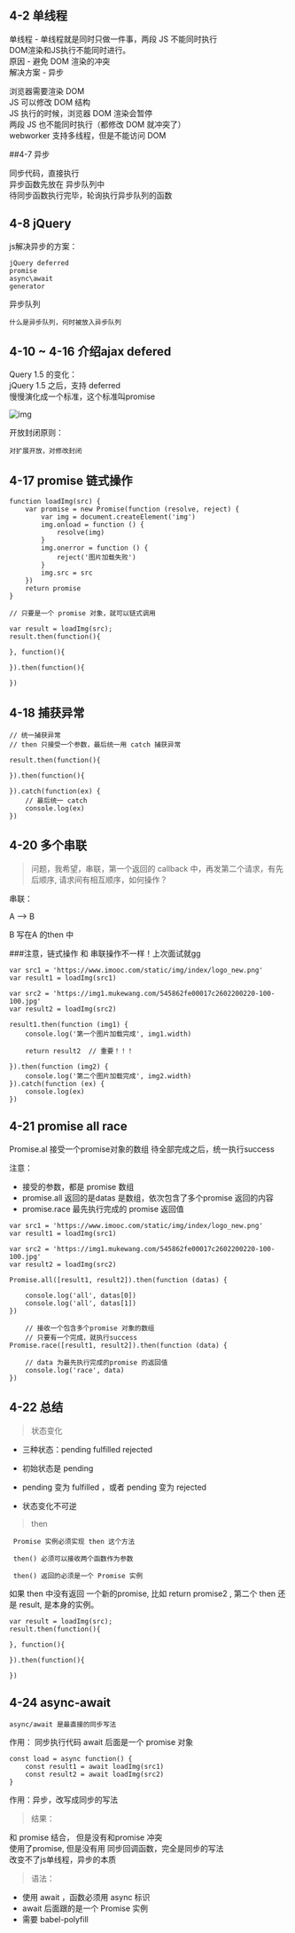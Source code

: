 
## 4-2 单线程

单线程 -  单线程就是同时只做一件事，两段 JS 不能同时执行  DOM渲染和JS执行不能同时进行。	
原因 - 避免 DOM 渲染的冲突  解决方案 - 异步 
浏览器需要渲染 DOM  JS 可以修改 DOM 结构  JS 执行的时候，浏览器 DOM 渲染会暂停  两段 JS 也不能同时执行（都修改 DOM 就冲突了）   
webworker 支持多线程，但是不能访问 DOM  ##4-7 异步

同步代码，直接执行  
异步函数先放在 异步队列中  待同步函数执行完毕，轮询执行异步队列的函数  ## 4-8 jQuery
js解决异步的方案：
	
	jQuery deferred
	promise
	async\await
	generator
异步队列
	
	什么是异步队列，何时被放入异步队列


## 4-10 ~ 4-16 介绍ajax defered


Query 1.5 的变化：   
jQuery 1.5 之后，支持 deferred   
慢慢演化成一个标准，这个标准叫promise

![img](https://github.com/shipskunkun/interview-tips2/blob/master/images/1.png)


开放封闭原则：

	对扩展开放，对修改封闭
	
	
## 4-17 promise 链式操作


	function loadImg(src) {
	    var promise = new Promise(function (resolve, reject) {
	        var img = document.createElement('img')
	        img.onload = function () {
	            resolve(img)
	        }
	        img.onerror = function () {
	            reject('图片加载失败')
	        }
	        img.src = src
	    })
	    return promise
	}
	
	// 只要是一个 promise 对象，就可以链式调用
	
	var result = loadImg(src);
	result.then(function(){
		
	}, function(){
		
	}).then(function(){
		
	})






## 4-18 捕获异常


```
// 统一捕获异常
// then 只接受一个参数，最后统一用 catch 捕获异常

result.then(function(){
	
}).then(function(){

}).catch(function(ex) {
	// 最后统一 catch
	console.log(ex)
})
```

## 4-20 多个串联

>  问题，我希望，串联，第一个返回的 callback 中，再发第二个请求，有先后顺序, 请求间有相互顺序，如何操作？


串联：

A ——> B 

B 写在A 的then 中

###注意，链式操作 和 串联操作不一样！上次面试就gg


```
var src1 = 'https://www.imooc.com/static/img/index/logo_new.png'
var result1 = loadImg(src1)

var src2 = 'https://img1.mukewang.com/545862fe00017c2602200220-100-100.jpg'
var result2 = loadImg(src2)

result1.then(function (img1) {
    console.log('第一个图片加载完成', img1.width)
    
    return result2  // 重要！！！
    
}).then(function (img2) {
    console.log('第二个图片加载完成', img2.width)
}).catch(function (ex) {
    console.log(ex)
})
```


## 4-21 promise all race


Promise.al 接受一个promise对象的数组
待全部完成之后，统一执行success


注意：

+ 接受的参数，都是 promise 数组
+ promise.all 返回的是datas 是数组，依次包含了多个promise 返回的内容
+ promise.race 最先执行完成的 promise 返回值


```
var src1 = 'https://www.imooc.com/static/img/index/logo_new.png'
var result1 = loadImg(src1)

var src2 = 'https://img1.mukewang.com/545862fe00017c2602200220-100-100.jpg'
var result2 = loadImg(src2)

Promise.all([result1, result2]).then(function (datas) {

    console.log('all', datas[0])
    console.log('all', datas[1])
})

	// 接收一个包含多个promise 对象的数组
	// 只要有一个完成，就执行success
Promise.race([result1, result2]).then(function (data) {

    // data 为最先执行完成的promise 的返回值
    console.log('race', data)
})
```

## 4-22 总结

> 状态变化

 + 三种状态：pending fulfilled rejected
  + 初始状态是 pending
  
 + pending 变为 fulfilled ，或者 pending 变为 rejected
  
 +  状态变化不可逆

> then

	 Promise 实例必须实现 then 这个方法	 then() 必须可以接收两个函数作为参数	 then() 返回的必须是一个 Promise 实例


如果 then 中没有返回 一个新的promise, 比如 return promise2 , 第二个 then 还是 result, 是本身的实例。

	var result = loadImg(src);
	result.then(function(){
		
	}, function(){
		
	}).then(function(){
		
	})



## 4-24 async-await
	
	
	async/await 是最直接的同步写法	
作用： 同步执行代码
await 后面是一个 promise 对象

	
	const load = async function() {
		const result1 = await loadImg(src1)
		const result2 = await loadImg(src2)
	}

作用：异步，改写成同步的写法

> 结果：

和 promise 结合， 但是没有和promise 冲突   
使用了promise, 但是没有用 同步回调函数，完全是同步的写法						
改变不了js单线程，异步的本质


> 语法：

 + 使用 await ，函数必须用 async 标识
 + await 后面跟的是一个 Promise 实例
 + 需要 babel-polyfill



